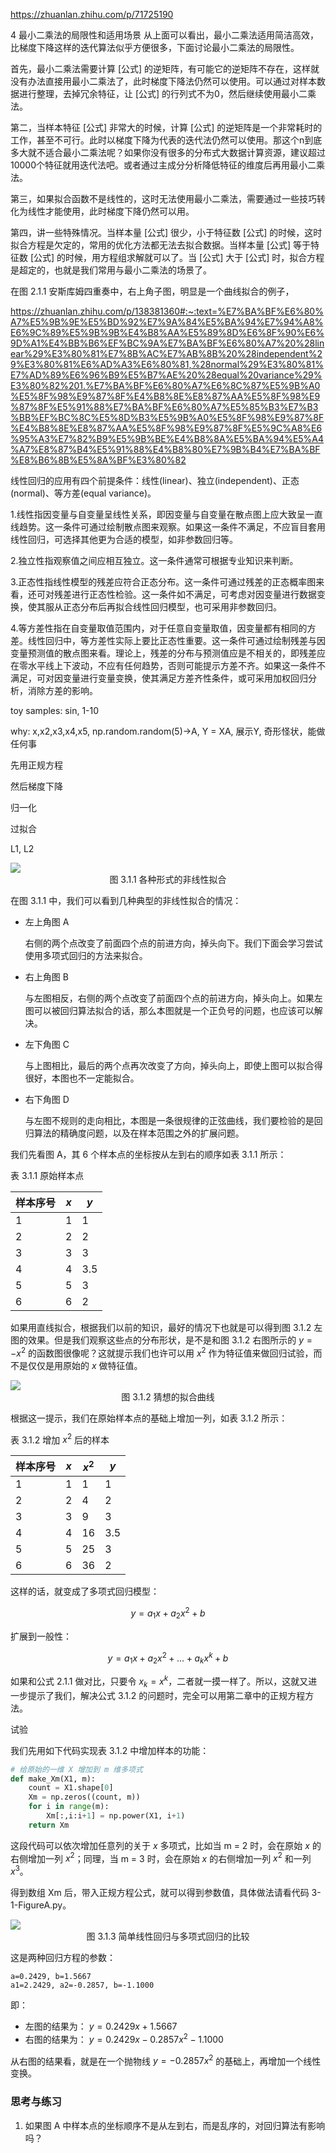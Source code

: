 

https://zhuanlan.zhihu.com/p/71725190

4 最小二乘法的局限性和适用场景
从上面可以看出，最小二乘法适用简洁高效，比梯度下降这样的迭代算法似乎方便很多，下面讨论最小二乘法的局限性。

首先，最小二乘法需要计算 [公式] 的逆矩阵，有可能它的逆矩阵不存在，这样就没有办法直接用最小二乘法了，此时梯度下降法仍然可以使用。可以通过对样本数据进行整理，去掉冗余特征，让 [公式] 的行列式不为0，然后继续使用最小二乘法。

第二，当样本特征 [公式] 非常大的时候，计算 [公式] 的逆矩阵是一个非常耗时的工作，甚至不可行。此时以梯度下降为代表的迭代法仍然可以使用。那这个n到底多大就不适合最小二乘法呢？如果你没有很多的分布式大数据计算资源，建议超过10000个特征就用迭代法吧。或者通过主成分分析降低特征的维度后再用最小二乘法。

第三，如果拟合函数不是线性的，这时无法使用最小二乘法，需要通过一些技巧转化为线性才能使用，此时梯度下降仍然可以用。

第四，讲一些特殊情况。当样本量 [公式] 很少，小于特征数 [公式] 的时候，这时拟合方程是欠定的，常用的优化方法都无法去拟合数据。当样本量 [公式] 等于特征数 [公式] 的时候，用方程组求解就可以了。当 [公式] 大于 [公式] 时，拟合方程是超定的，也就是我们常用与最小二乘法的场景了。


在图 2.1.1 安斯库姆四重奏中，右上角子图，明显是一个曲线拟合的例子，

https://zhuanlan.zhihu.com/p/138381360#:~:text=%E7%BA%BF%E6%80%A7%E5%9B%9E%E5%BD%92%E7%9A%84%E5%BA%94%E7%94%A8%E6%9C%89%E5%9B%9B%E4%B8%AA%E5%89%8D%E6%8F%90%E6%9D%A1%E4%BB%B6%EF%BC%9A%E7%BA%BF%E6%80%A7%20%28linear%29%E3%80%81%E7%8B%AC%E7%AB%8B%20%28independent%29%E3%80%81%E6%AD%A3%E6%80%81,%28normal%29%E3%80%81%E7%AD%89%E6%96%B9%E5%B7%AE%20%28equal%20variance%29%E3%80%82%201.%E7%BA%BF%E6%80%A7%E6%8C%87%E5%9B%A0%E5%8F%98%E9%87%8F%E4%B8%8E%E8%87%AA%E5%8F%98%E9%87%8F%E5%91%88%E7%BA%BF%E6%80%A7%E5%85%B3%E7%B3%BB%EF%BC%8C%E5%8D%B3%E5%9B%A0%E5%8F%98%E9%87%8F%E4%B8%8E%E8%87%AA%E5%8F%98%E9%87%8F%E5%9C%A8%E6%95%A3%E7%82%B9%E5%9B%BE%E4%B8%8A%E5%BA%94%E5%A4%A7%E8%87%B4%E5%91%88%E4%B8%80%E7%9B%B4%E7%BA%BF%E8%B6%8B%E5%8A%BF%E3%80%82

线性回归的应用有四个前提条件：线性(linear)、独立(independent)、正态(normal)、等方差(equal variance)。

1.线性指因变量与自变量呈线性关系，即因变量与自变量在散点图上应大致呈一直线趋势。这一条件可通过绘制散点图来观察。如果这一条件不满足，不应盲目套用线性回归，可选择其他更为合适的模型，如非参数回归等。

2.独立性指观察值之间应相互独立。这一条件通常可根据专业知识来判断。

3.正态性指线性模型的残差应符合正态分布。这一条件可通过残差的正态概率图来看，还可对残差进行正态性检验。这一条件如不满足，可考虑对因变量进行数据变换，使其服从正态分布后再拟合线性回归模型，也可采用非参数回归。

4.等方差性指在自变量取值范围内，对于任意自变量取值，因变量都有相同的方差。线性回归中，等方差性实际上要比正态性重要。这一条件可通过绘制残差与因变量预测值的散点图来看。理论上，残差的分布与预测值应是不相关的，即残差应在零水平线上下波动，不应有任何趋势，否则可能提示方差不齐。如果这一条件不满足，可对因变量进行变量变换，使其满足方差齐性条件，或可采用加权回归分析，消除方差的影响。


toy samples:  sin, 1-10

why: x,x2,x3,x4,x5, np.random.random(5)->A, Y = XA, 展示Y, 奇形怪状，能做任何事

先用正规方程

然后梯度下降

归一化

过拟合

L1, L2



<img src="./images/3-1-1.png" />
<center>图 3.1.1 各种形式的非线性拟合</center>

在图 3.1.1 中，我们可以看到几种典型的非线性拟合的情况：

- 左上角图 A
  
  右侧的两个点改变了前面四个点的前进方向，掉头向下。我们下面会学习尝试使用多项式回归的方法来拟合。

- 右上角图 B
  
  与左图相反，右侧的两个点改变了前面四个点的前进方向，掉头向上。如果左图可以被回归算法拟合的话，那么本图就是一个正负号的问题，也应该可以解决。

- 左下角图 C
  
  与上图相比，最后的两个点再次改变了方向，掉头向上，即使上图可以拟合得很好，本图也不一定能拟合。

- 右下角图 D

  与左图不规则的走向相比，本图是一条很规律的正弦曲线，我们要检验的是回归算法的精确度问题，以及在样本范围之外的扩展问题。


我们先看图 A，其 6 个样本点的坐标按从左到右的顺序如表 3.1.1 所示：

表 3.1.1 原始样本点

|样本序号|$x$|$y$|
|--|--|--|
|1|1|1|
|2|2|2|
|3|3|3|
|4|4|3.5|
|5|5|3|
|6|6|2|


如果用直线拟合，根据我们以前的知识，最好的情况下也就是可以得到图 3.1.2 左图的效果。但是我们观察这些点的分布形状，是不是和图 3.1.2 右图所示的 $y=-x^2$ 的函数图很像呢？这就提示我们也许可以用 $x^2$ 作为特征值来做回归试验，而不是仅仅是用原始的 $x$ 做特征值。

<img src="./images/3-1-2.png" />
<center>图 3.1.2 猜想的拟合曲线</center>

根据这一提示，我们在原始样本点的基础上增加一列，如表 3.1.2 所示：

表 3.1.2 增加 $x^2$ 后的样本

|样本序号|$x$|$x^2$|$y$|
|--|--|--|--|
|1|1|1|1|
|2|2|4|2|
|3|3|9|3|
|4|4|16|3.5|
|5|5|25|3|
|6|6|36|2|

这样的话，就变成了多项式回归模型：

$$
y = a_1 x + a_2 x^2 + b \tag{3.1.1}
$$

扩展到一般性：

$$
y = a_1 x + a_2 x^2 + \dots + a_k x^k + b   \tag{3.1.2}
$$

如果和公式 2.1.1 做对比，只要令 $x_k = x^k$，二者就一摸一样了。所以，这就又进一步提示了我们，解决公式 3.1.2 的问题时，完全可以用第二章中的正规方程方法。

试验

我们先用如下代码实现表 3.1.2 中增加样本的功能：

```Python
# 给原始的一维 X 增加到 m 维多项式
def make_Xm(X1, m):
    count = X1.shape[0]
    Xm = np.zeros((count, m))
    for i in range(m):
        Xm[:,i:i+1] = np.power(X1, i+1)
    return Xm
```
这段代码可以依次增加任意列的关于 $x$ 多项式，比如当 m = 2 时，会在原始 $x$ 的右侧增加一列 $x^2$；同理，当 m = 3 时，会在原始 $x$ 的右侧增加一列 $x^2$ 和一列 $x^3$。

得到数组 Xm 后，带入正规方程公式，就可以得到参数值，具体做法请看代码 3-1-FigureA.py。


<img src="./images/3-1-3.png" />
<center>图 3.1.3 简单线性回归与多项式回归的比较</center>

这是两种回归方程的参数：

```
a=0.2429, b=1.5667
a1=2.2429, a2=-0.2857, b=-1.1000
```

即：

- 左图的结果为： $y = 0.2429x+1.5667$
- 右图的结果为： $y = 0.2429x-0.2857x^2 - 1.1000$

从右图的结果看，就是在一个抛物线 $y=-0.2857x^2$ 的基础上，再增加一个线性变换。



### 思考与练习

1. 如果图 A 中样本点的坐标顺序不是从左到右，而是乱序的，对回归算法有影响吗？
